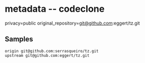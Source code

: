 # metadata -- codeclone

privacy=public
original_repository=git@github.com:eggert/tz.git

## Samples

```
origin git@github.com:serrasqueiro/tz.git
upstream git@github.com:eggert/tz.git
```
